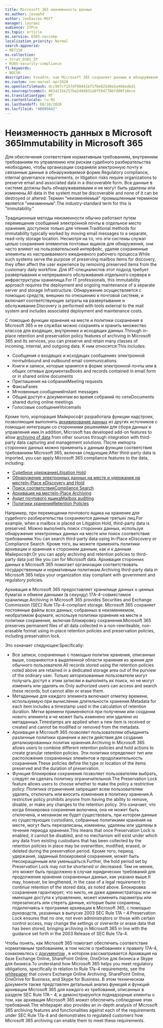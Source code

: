 ```yaml
---
title: Microsoft 365 неизменность данных
ms.author: josephd
author: JoeDavies-MSFT
manager: laurawi
audience: ITPro
ms.topic: article
ms.service: O365-seccomp
localization_priority: Normal
search.appverid:
- MET150
ms.collection:
- Strat_O365_IP
- M365-security-compliance
f1.keywords:
- NOCSH
description: Узнайте, как Microsoft 365 сохраняет данные в обнаруживаемой форме для удовлетворения нормативных требований, требований к внутреннему управлению и рискам судебного разбирательства.
ms.custom: seo-marvel-apr2020
ms.openlocfilehash: dcc997cf157df08441bf1f6e825d0a5a468edbd1
ms.sourcegitcommit: 8634215e257ba2d49832a8f5947700fd00f18ece
ms.translationtype: MT
ms.contentlocale: ru-RU
ms.lasthandoff: 08/10/2020
ms.locfileid: "46605641"
---
```

# <a name="immutability-in-microsoft-365"></a><span data-ttu-id="6b692-103">Неизменность данных в Microsoft 365</span><span class="sxs-lookup"><span data-stu-id="6b692-103">Immutability in Microsoft 365</span></span>

<span data-ttu-id="6b692-104">Для обеспечения соответствия нормативным требованиям, внутренним требованиям по управлению или рискам судебного разбирательства необходимо, чтобы организации сохраняли электронную почту и связанные данные в обнаруживаемой форме.</span><span class="sxs-lookup"><span data-stu-id="6b692-104">Regulatory compliance, internal governance requirements, or litigation risks require organizations to preserve email and associated data in a discoverable form.</span></span> <span data-ttu-id="6b692-105">Все данные в системе должны быть обнаруживаемыми и не могут быть удалены или изменены.</span><span class="sxs-lookup"><span data-stu-id="6b692-105">All data in the system must be discoverable and none of it can be destroyed or altered.</span></span> <span data-ttu-id="6b692-106">Термин "неизменяемый" промышленным термином является "неизменным".</span><span class="sxs-lookup"><span data-stu-id="6b692-106">The industry-standard term for this is "immutability."</span></span>

<span data-ttu-id="6b692-107">Традиционные методы неизменности обычно работают путем перемещения сообщений электронной почты в отдельное место хранения, доступное только для чтения.</span><span class="sxs-lookup"><span data-stu-id="6b692-107">Traditional methods for immutability typically worked by moving email messages to a separate, read-only storage location.</span></span> <span data-ttu-id="6b692-108">Несмотря на то, что эти системы служат целью сохранения элементов почтовых ящиков для обнаружения, они часто влияют на пользовательский интерфейс, удаляя сохраненные элементы из настраиваемого ежедневного рабочего процесса.</span><span class="sxs-lookup"><span data-stu-id="6b692-108">While such systems serve the purpose of preserving mailbox items for discovery, they often affect the user experience by removing preserved items from the customary daily workflow.</span></span> <span data-ttu-id="6b692-109">Для ИТ-специалистов этот подход требует развертывания и непрерывного обслуживания отдельного сервера и инфраструктуры хранилища.</span><span class="sxs-lookup"><span data-stu-id="6b692-109">For IT professionals, this immutability approach requires the deployment and ongoing maintenance of a separate server and storage infrastructure.</span></span> <span data-ttu-id="6b692-110">Обнаружение осуществляется с помощью средств, внешних по отношению к почтовой системе, и включает соответствующие затраты на развертывание и обслуживание.</span><span class="sxs-lookup"><span data-stu-id="6b692-110">Discovery is performed with tools external to the mail system and includes associated deployment and maintenance costs.</span></span>

<span data-ttu-id="6b692-111">С помощью функции хранения на месте и политики сохранения в Microsoft 365 и ее службах можно сохранять и хранить множество классов для входящих, внутренних и исходящих данных.</span><span class="sxs-lookup"><span data-stu-id="6b692-111">Through in-place retention and preservation policy features of archiving in Microsoft 365 and its services, you can preserve and retain many classes of incoming, internal, and outgoing data.</span></span> <span data-ttu-id="6b692-112">К ним относятся:</span><span class="sxs-lookup"><span data-stu-id="6b692-112">This includes:</span></span>

- <span data-ttu-id="6b692-113">Сообщения о входящих и исходящих сообщениях электронной почты</span><span class="sxs-lookup"><span data-stu-id="6b692-113">Inbound and outbound email communications</span></span>
- <span data-ttu-id="6b692-114">Книги и записи, которые хранятся в форме электронной почты или в общих сетевых документах</span><span class="sxs-lookup"><span data-stu-id="6b692-114">Books and records contained in email form or in shared online documents</span></span>
- <span data-ttu-id="6b692-115">Приглашения на собрания</span><span class="sxs-lookup"><span data-stu-id="6b692-115">Meeting requests</span></span>
- <span data-ttu-id="6b692-116">Факсы</span><span class="sxs-lookup"><span data-stu-id="6b692-116">Faxes</span></span>
- <span data-ttu-id="6b692-117">Мгновенные сообщения</span><span class="sxs-lookup"><span data-stu-id="6b692-117">Instant messages</span></span>
- <span data-ttu-id="6b692-118">Общий доступ к документам во время собраний по сети</span><span class="sxs-lookup"><span data-stu-id="6b692-118">Documents shared during online meetings</span></span>
- <span data-ttu-id="6b692-119">Голосовые сообщения</span><span class="sxs-lookup"><span data-stu-id="6b692-119">Voicemails</span></span>

<span data-ttu-id="6b692-120">Кроме того, корпорация Майкрософт разработала функции надстроек, позволяющие выполнять [архивирование данных](https://support.office.com/article/Archiving-third-party-data-in-Office-365-0ce338d5-3666-4a18-86ab-c6910ff408cc) из других источников с помощью интеграции со сторонними решениями для сбора данных и управления ими.</span><span class="sxs-lookup"><span data-stu-id="6b692-120">In addition, Microsoft has developed add-on features to allow [archiving of data](https://support.office.com/article/Archiving-third-party-data-in-Office-365-0ce338d5-3666-4a18-86ab-c6910ff408cc) from other sources through integration with third-party data capturing and management solutions.</span></span> <span data-ttu-id="6b692-121">После импорта сторонних данных можно применить к данным функции соответствия требованиям Microsoft 365, включая следующие:</span><span class="sxs-lookup"><span data-stu-id="6b692-121">After third-party data is imported, you can apply Microsoft 365 compliance features to the data, including:</span></span>

- [<span data-ttu-id="6b692-122">Судебное удержание</span><span class="sxs-lookup"><span data-stu-id="6b692-122">Litigation Hold</span></span>](https://docs.microsoft.com/microsoft-365/compliance/create-a-litigation-hold)
- [<span data-ttu-id="6b692-123">Обнаружение электронных данных на месте и удержание на месте</span><span class="sxs-lookup"><span data-stu-id="6b692-123">In-Place eDiscovery and Hold</span></span>](https://docs.microsoft.com/microsoft-365/compliance/manage-legal-investigations)
- [<span data-ttu-id="6b692-124">Поиск соответствия</span><span class="sxs-lookup"><span data-stu-id="6b692-124">Compliance Search</span></span>](https://docs.microsoft.com/microsoft-365/compliance/search-for-content)
- [<span data-ttu-id="6b692-125">Архивация на месте</span><span class="sxs-lookup"><span data-stu-id="6b692-125">In-Place Archiving</span></span>](https://docs.microsoft.com/microsoft-365/compliance/enable-archive-mailboxes)
- [<span data-ttu-id="6b692-126">Аудит почтового ящика</span><span class="sxs-lookup"><span data-stu-id="6b692-126">Mailbox auditing</span></span>](https://docs.microsoft.com/microsoft-365/compliance/enable-mailbox-auditing)
- [<span data-ttu-id="6b692-127">Политики хранения</span><span class="sxs-lookup"><span data-stu-id="6b692-127">Retention Policies</span></span>](https://docs.microsoft.com/microsoft-365/compliance/retention-policies)

<span data-ttu-id="6b692-128">Например, при перемещении почтового ящика на хранение для судебного разбирательства сохраняются данные третьих лиц.</span><span class="sxs-lookup"><span data-stu-id="6b692-128">For example, when a mailbox is placed on Litigation Hold, third-party data is preserved.</span></span> <span data-ttu-id="6b692-129">Можно выполнять поиск сторонних данных, используя обнаружение электронных данных на месте или поиск соответствия требованиям.</span><span class="sxs-lookup"><span data-stu-id="6b692-129">You can search third-party data using In-Place eDiscovery or Compliance Search.</span></span> <span data-ttu-id="6b692-130">Кроме того, вы можете применять политики архивации и хранения к сторонним данным, как и к данным Майкрософт.</span><span class="sxs-lookup"><span data-stu-id="6b692-130">Or you can apply archiving and retention policies to third-party data just like you can for Microsoft data.</span></span> <span data-ttu-id="6b692-131">Архивация сторонних данных в Microsoft 365 помогает организации соответствовать государственным и нормативным политикам.</span><span class="sxs-lookup"><span data-stu-id="6b692-131">Archiving third-party data in Microsoft 365 helps your organization stay compliant with government and regulatory policies.</span></span>

<span data-ttu-id="6b692-132">Архивация в Microsoft 365 предоставляет хранилище данных о ценных бумагах и обмене данными (в секунду) 17A-4-совместимое хранилище.</span><span class="sxs-lookup"><span data-stu-id="6b692-132">Archiving in Microsoft 365 provides Securities and Exchange Commission (SEC) Rule 17a-4-compliant storage.</span></span> <span data-ttu-id="6b692-133">Microsoft 365 сохраняет постоянные файлы всех данных, собранных в неизменяемом, необратимом формате, используя политики хранения на месте и политики сохранения, включая блокировку сохранения.</span><span class="sxs-lookup"><span data-stu-id="6b692-133">Microsoft 365 preserves permanent files of all data collected in a non-rewriteable, non-erasable format using in-place retention policies and preservation policies, including preservation lock.</span></span>

<span data-ttu-id="6b692-134">Это означает следующее:</span><span class="sxs-lookup"><span data-stu-id="6b692-134">Specifically:</span></span>

- <span data-ttu-id="6b692-135">Все записи, сохраненные с помощью политик хранения, описанных выше, сохраняются в выделенной области хранения из зрения для обычного пользователя.</span><span class="sxs-lookup"><span data-stu-id="6b692-135">All records stored using the retention policies noted above are retained in a dedicated storage area out of the purview of the ordinary user.</span></span> <span data-ttu-id="6b692-136">Только авторизованные пользователи могут получать доступ к этим записям и выполнять их поиск, но не могут изменять или удалять их.</span><span class="sxs-lookup"><span data-stu-id="6b692-136">Only authorized users can access and search these records, but cannot alter or erase them.</span></span>
- <span data-ttu-id="6b692-137">Метаданные для каждого элемента включают отметку времени, используемую при вычислении длительности хранения.</span><span class="sxs-lookup"><span data-stu-id="6b692-137">Metadata for each item includes a timestamp used in the calculation of retention duration.</span></span> <span data-ttu-id="6b692-138">Метки времени применяются при получении или создании нового элемента и не может быть изменено или удалено из метаданных.</span><span class="sxs-lookup"><span data-stu-id="6b692-138">Timestamps are applied when a new item is received or created and cannot be modified or removed from the metadata.</span></span>
- <span data-ttu-id="6b692-139">Архивация в Microsoft 365 позволяет пользователям объединять различные политики хранения и вести действия для создания детализированных политик хранения.</span><span class="sxs-lookup"><span data-stu-id="6b692-139">Archiving in Microsoft 365 allows users to combine different retention policies and hold actions to create granular retention policies.</span></span> <span data-ttu-id="6b692-140">Эти политики определяют тип или расположение сохраненных элементов и продолжительность сохранения.</span><span class="sxs-lookup"><span data-stu-id="6b692-140">These policies define the type or location of the items preserved and the duration of preservation.</span></span>
- <span data-ttu-id="6b692-141">Функция блокировки сохранения позволяет пользователям выбрать, следует ли сделать политику ограничительной.</span><span class="sxs-lookup"><span data-stu-id="6b692-141">The Preservation Lock feature allows users to choose whether to make the policy a restrictive policy.</span></span> <span data-ttu-id="6b692-142">Политика ограничения запрещает всем пользователям удалять, отключать или вносить изменения в политику хранения.</span><span class="sxs-lookup"><span data-stu-id="6b692-142">A restrictive policy prohibits anyone from having the ability to remove, disable, or make any changes to the retention policy.</span></span> <span data-ttu-id="6b692-143">Это означает, что когда блокировка сохранения включена, она не может быть отключена, и механизм не будет существовать, при котором данные из существующих custodians, собранные политиками хранения на месте, могут быть перезаписаны, изменены, удалены или удалены в течение периода хранения.</span><span class="sxs-lookup"><span data-stu-id="6b692-143">This means that once Preservation Lock is enabled, it cannot be disabled, and no mechanism will exist under which any data from existing custodians that has been collected by the retention policies in place may be overwritten, modified, erased, or deleted during the preservation period.</span></span> <span data-ttu-id="6b692-144">Кроме того, период удержания, заданный блокировкой сохранения, может быть Несокращенным или уменьшаться.</span><span class="sxs-lookup"><span data-stu-id="6b692-144">Further, the hold period set by Preservation Lock may not be shortened or decreased.</span></span> <span data-ttu-id="6b692-145">Тем не менее, это может быть продолжено в случае юридических требований для продолжения хранения сохраненных данных, как указано выше.</span><span class="sxs-lookup"><span data-stu-id="6b692-145">It may, however, be lengthened, in the case of a legal requirement to continue retention of the stored data, as noted above.</span></span> <span data-ttu-id="6b692-146">Блокировка сохранения гарантирует, что никто, не даже администраторы или не имеющие доступа к управлению, может изменить параметры или перезаписать или стереть данные, которые были сохранены, подключаясь к программе архивации в Microsoft 365, с помощью руководств, указанных в выпуске 2003 SEC Rule 17A – 4.</span><span class="sxs-lookup"><span data-stu-id="6b692-146">Preservation Lock ensures that no one, not even administrators or those with certain control access, may change the settings or overwrite or erase data that has been stored, bringing archiving in Microsoft 365 in line with the guidance set forth in the 2003 Release of SEC Rule 17a-4.</span></span>

<span data-ttu-id="6b692-147">Чтобы понять, как Microsoft 365 помогает обеспечить соответствие нормативным требованиям, в том числе о требованиях к правилу 17A-4, ознакомьтесь с [документом](https://www.microsoft.com/microsoft-365/blog/wp-content/uploads/2015/11/Microsoft-EOA-White-Paper.pdf) , в котором рассматривается Архивация на базе Exchange Online, SharePoint Online, OneDrive для бизнеса и Skype для бизнеса.</span><span class="sxs-lookup"><span data-stu-id="6b692-147">To understand how Microsoft 365 helps you meet regulatory obligations, specifically in relation to Rule 17a-4 requirements, see the [whitepaper](https://www.microsoft.com/microsoft-365/blog/wp-content/uploads/2015/11/Microsoft-EOA-White-Paper.pdf) that covers Exchange Online Archiving, SharePoint Online, OneDrive for Business, and Skype for Business.</span></span> <span data-ttu-id="6b692-148">В этом техническом документе также представлен детальный анализ функций и функций архивации Microsoft 365 для каждого из требований, описанных в разделе SEC Rule 17A – 4, и демонстрируются поднадзорные клиенты о том, как архивация Microsoft 365 может обеспечить соблюдение этих требований.</span><span class="sxs-lookup"><span data-stu-id="6b692-148">The whitepaper also provides an in-depth analysis of Microsoft 365 archiving features and functionalities against each of the requirements under SEC Rule 17a-4 and demonstrates to regulated customers how Microsoft 365 archiving can enable them to meet these requirements.</span></span>
